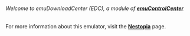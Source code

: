 ###### Welcome to emuDownloadCenter (EDC), a module of [**emuControlCenter**](https://github.com/PhoenixInteractiveNL/emuControlCenter/wiki/)

For more information about this emulator, visit the [**Nestopia**](https://github.com/PhoenixInteractiveNL/emuDownloadCenter/wiki/Emulator-nestopia#menu) page.
